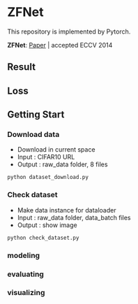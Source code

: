# ZFNet

This repository is implemented by Pytorch.

**ZFNet**: [Paper](https://arxiv.org/abs/1311.2901) | accepted ECCV 2014

## Result

## Loss

## Getting Start
### Download data
- Download in current space
- Input : CIFAR10 URL
- Output : raw_data folder, 8 files
```shell
python dataset_download.py
```

### Check dataset
- Make data instance for dataloader
- Input : raw_data folder, data_batch files
- Output : show image
```shell
python check_dataset.py
```

### modeling

### evaluating

### visualizing
